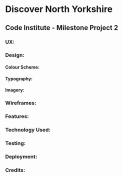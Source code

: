 # Discover North Yorkshire

## Code Institute - Milestone Project 2

### UX:

### Design:

#### Colour Scheme:

#### Typography:

#### Imagery:

### Wireframes:

### Features:

### Technology Used:

### Testing:

### Deployment:

### Credits:
